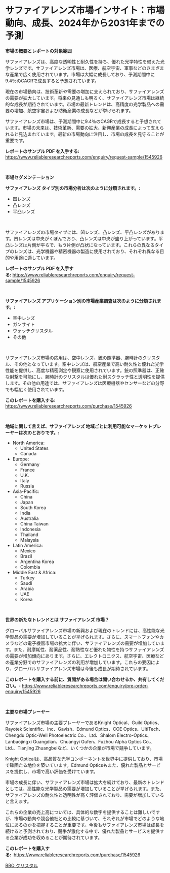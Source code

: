 <p><h1>サファイアレンズ市場インサイト：市場動向、成長、2024年から2031年までの予測</h1></p><p><strong>市場の概要とレポートの対象範囲</strong></p>
<p><p>サファイアレンズは、高度な透明性と耐久性を持ち、優れた光学特性を備えた光学レンズです。サファイアレンズ市場は、医療、航空宇宙、軍事などのさまざまな産業で広く使用されています。市場は大幅に成長しており、予測期間中に9.4％のCAGRで成長すると予想されています。</p><p>現在の市場動向は、技術革新や需要の増加に支えられており、サファイアレンズの需要が拡大しています。将来の見通しも明るく、サファイアレンズ市場は継続的な成長が期待されています。市場の最新トレンドは、高精度の光学製品への需要の増加、航空宇宙および防衛産業の成長などが挙げられます。</p><p>サファイアレンズ市場は、予測期間中に9.4％のCAGRで成長すると予想されています。市場の未来は、技術革新、需要の拡大、新興産業の成長によって支えられると見込まれています。最新の市場動向に注目し、市場の成長を見守ることが重要です。</p></p>
<p><strong>レポートのサンプル PDF を入手する:</strong> <a href="https://www.reliableresearchreports.com/enquiry/request-sample/1545926">https://www.reliableresearchreports.com/enquiry/request-sample/1545926</a></p>
<p>&nbsp;</p>
<p><strong>市場セグメンテーション</strong></p>
<p><strong>サファイアレンズ タイプ別の市場分析は次のように分類されます。:</strong></p>
<p><ul><li>凹レンズ</li><li>凸レンズ</li><li>平凸レンズ</li></ul></p>
<p>&nbsp;</p>
<p><p>サファイアレンズの市場タイプには、凹レンズ、凸レンズ、平凸レンズがあります。凹レンズは中央がくぼんでおり、凸レンズは中央が盛り上がっています。平凸レンズは片側が平らで、もう片側が凸状になっています。これらの異なるタイプのレンズは、光学機器や精密機器の製造に使用されており、それぞれ異なる目的や用途に適しています。</p></p>
<p><strong>レポートのサンプル PDF を入手する:</strong>&nbsp;<a href="https://www.reliableresearchreports.com/enquiry/request-sample/1545926">https://www.reliableresearchreports.com/enquiry/request-sample/1545926</a></p>
<p>&nbsp;</p>
<p><strong> サファイアレンズ アプリケーション別の市場産業調査は次のように分類されます。:</strong></p>
<p><ul><li>空中レンズ</li><li>ガンサイト</li><li>ウォッチクリスタル</li><li>その他</li></ul></p>
<p>&nbsp;</p>
<p><p>サファイアレンズ市場の応用は、空中レンズ、銃の照準器、腕時計のクリスタル、その他となっています。空中レンズは、航空産業で高い耐久性と優れた光学性能を提供し、高度な精密測定や観察に使用されています。銃の照準器は、正確な射撃を可能にし、腕時計のクリスタルは優れた耐スクラッチ性と透明性を提供します。その他の用途では、サファイアレンズは医療機器やセンサーなどの分野でも幅広く使用されています。</p></p>
<p><strong>このレポートを購入する:</strong>&nbsp; <a href="https://www.reliableresearchreports.com/purchase/1545926">https://www.reliableresearchreports.com/purchase/1545926</a></p>
<p>&nbsp;</p>
<p><strong>地域に関して言えば、サファイアレンズ 地域ごとに利用可能なマーケットプレーヤーは次のとおりです。:</strong></p>
<p><ul>
    <li>
        North America:
        <ul>
            <li>United States</li>
            <li>Canada</li>
        </ul>
    </li>
    <li>
        Europe:
        <ul>
            <li>Germany</li>
            <li>France</li>
            <li>U.K.</li>
            <li>Italy</li>
            <li>Russia</li>
        </ul>
    </li>
    <li>
        Asia-Pacific:
        <ul>
            <li>China</li>
            <li>Japan</li>
            <li>South Korea</li>
            <li>India</li>
            <li>Australia</li>
            <li>China Taiwan</li>
            <li>Indonesia</li>
            <li>Thailand</li>
            <li>Malaysia</li>
        </ul>
    </li>
    <li>
        Latin America:
        <ul>
            <li>Mexico</li>
            <li>Brazil</li>
            <li>Argentina Korea</li>
            <li>Colombia</li>
        </ul>
    </li>
    <li>
        Middle East & Africa:
        <ul>
            <li>Turkey</li>
            <li>Saudi</li>
            <li>Arabia</li>
            <li>UAE</li>
            <li>Korea</li>
        </ul>
    </li>
    </ul></p>
<p>&nbsp;</p>
<p><strong>世界の新たなトレンドとは サファイアレンズ 市場？</strong></p>
<p><p>グローバルサファイアレンズ市場の新興および現在のトレンドには、高性能な光学製品の需要が増加していることが挙げられます。さらに、スマートフォンやカメラなどの電子機器市場の拡大に伴い、サファイアレンズの需要が増加しています。また、耐摩耗性、耐薬品性、耐熱性など優れた物性を持つサファイアレンズの需要が増加傾向にあります。さらに、エレクトロニクス、航空宇宙、医療などの産業分野でのサファイアレンズの利用が増加しています。これらの要因により、グローバルサファイアレンズ市場は今後も成長が期待されています。</p></p>
<p><strong>このレポートを購入する前に、質問がある場合は問い合わせるか、共有してください。</strong>- <a href="https://www.reliableresearchreports.com/enquiry/pre-order-enquiry/1545926">https://www.reliableresearchreports.com/enquiry/pre-order-enquiry/1545926</a></p>
<p>&nbsp;</p>
<p><strong>主要な市場プレーヤー</strong></p>
<p><p>サファイアレンズ市場の主要プレーヤーであるKnight Optical、Guild Optics、Rayotek Scientific、Inc、Gavish、Edmund Optics、COE Optics、UltiTech、Chengdu Optic-Well Photoelectric Co.、Ltd、Shalom Electro-Optics、Lanbaojingxi Guangdian、Chuangyi Gufen、Fuzhou Alpha Optics Co.、Ltd.、Tianjing Zhuangbeiなど、いくつかの企業が市場で競争しています。</p><p>Knight Opticalは、高品質な光学コンポーネントを世界中に提供しており、市場で確固たる地位を築いています。Edmund Opticsもまた、優れた製品とサービスを提供し、市場で高い評価を受けています。</p><p>市場の成長に伴い、サファイアレンズ市場は拡大を続けており、最新のトレンドとしては、高性能な光学製品の需要が増加していることが挙げられます。また、サファイアレンズの耐久性と透明性が高く評価されており、需要が増加していると言えます。</p><p>これらの企業の売上高については、具体的な数字を提供することは難しいですが、市場の動向や競合他社との比較に基づいて、それぞれが市場でどのような地位にあるのかを把握することが重要です。今後もサファイアレンズ市場は成長を続けると予測されており、競争が激化する中で、優れた製品とサービスを提供する企業が成功を収めることが期待されています。</p></p>
<p><strong>このレポートを購入する:</strong>&nbsp;&nbsp;<a href="https://www.reliableresearchreports.com/purchase/1545926">https://www.reliableresearchreports.com/purchase/1545926</a></p>
<p><p><a href="https://github.com/one-cool-chick/Market-Research-Report-List-1/blob/main/306069513204.md">BBO クリスタル</a></p></p>
